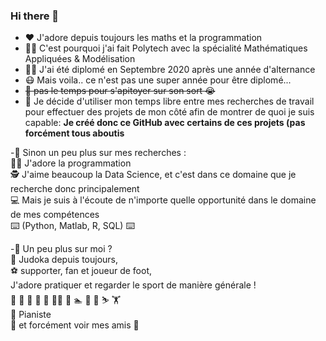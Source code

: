 ### Hi there 👋

- :heart: J'adore depuis toujours les maths et la programmation
- :student: C'est pourquoi j'ai fait Polytech avec la spécialité Mathématiques Appliquées & Modélisation
- :man_student: J'ai été diplomé en Septembre 2020 après une année d'alternance
- :mask: Mais voila.. ce n'est pas une super année pour être diplomé...
- ~~:triumph: pas le temps pour s'apitoyer sur son sort :sob:~~
- :brain: Je décide d'utiliser mon temps libre entre mes recherches de travail pour effectuer des projets de mon côté afin de montrer de quoi je suis capable:
**Je créé donc ce GitHub avec certains de ces projets (pas forcément tous aboutis**


-:wave: Sinon un peu plus sur mes recherches :  
:technologist: J'adore la programmation  
:detective: J'aime beaucoup la Data Science, et c'est dans ce domaine que je recherche donc principalement  
:computer: Mais je suis à l'écoute de n'importe quelle opportunité dans le domaine de mes compétences  
:keyboard: (Python, Matlab, R, SQL) :keyboard:  


-:wave: Un peu plus sur moi ?  
:martial_arts_uniform: Judoka depuis toujours,  
:soccer: supporter, fan et joueur de foot,  
J'adore pratiquer et regarder le sport de manière générale !  
:runner: :tennis: :basketball: :football: :volleyball: :man_playing_handball: :rugby_football: :swimmer: 	:climbing:	:bicyclist: :skier: :weight_lifting:  
:musical_keyboard: Pianiste  
:beers: et forcément voir mes amis :man_dancing:  
